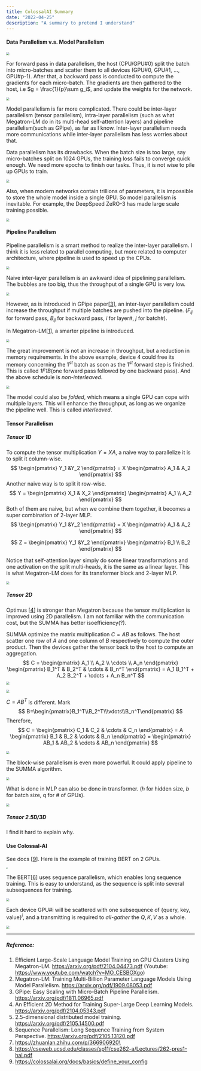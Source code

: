 ```yaml
---
title: ColossalAI Summary
date: "2022-04-25"
description: "A summary to pretend I understand"
---
```


#### Data Parallelism v.s. Model Parallelism

<img src="img/splitting.svg" style="zoom:50%;" />

For forward pass in data parallelism, the host (CPU/GPU#0) split the batch into micro-batches and scatter them to all devices (GPU#0, GPU#1, ..., GPU#p-1). After that, a backward pass is conducted to compute the gradients for each micro-batch. The gradients are then gathered to the host, i.e $g = \frac{1}{p}\sum g_i$, and update the weights for the network.

<img src="img/3.JPG" style="zoom:50%;" />

Model parallelism is far more complicated. There could be inter-layer parallelism (tensor parallelism), intra-layer parallelism (such as what Megatron-LM do in its multi-head self-attention layers) and pipeline parallelism(such as GPipe), as far as I know. Inter-layer parallelism needs more communications while inter-layer parallelism has less worries about that.

Data parallelism has its drawbacks. When the batch size is too large, say micro-batches split on 1024 GPUs, the training loss fails to converge quick enough. We need more epochs to finish our tasks. Thus, it is not wise to pile up GPUs to train.

<img src="img/11.JPG" style="zoom:50%;" />

Also, when modern networks contain trillions of parameters, it is impossible to store the whole model inside a single GPU. So model parallelism is inevitable. For example, the DeepSpeed ZeRO-3 has made large scale training possible.

<img src="img/12.JPG" style="zoom:50%;" />

#### Pipeline Parallelism

Pipeline parallelism is a smart method to realize the inter-layer parallelism. I think it is less related to parallel computing, but more related to computer architecture, where pipeline is used to speed up the CPUs.

<img src="img/2.JPG" style="zoom:50%;" />

Naive inter-layer parallelism is an awkward idea of pipelining parallelism. The bubbles are too big, thus the throughput of a single GPU is very low.

<img src="img/13.JPG" style="zoom:50%;" />

However, as is introduced in GPipe paper[[3](https://arxiv.org/pdf/1811.06965.pdf)], an inter-layer parallelism could increase the throughput if multiple batches are pushed into the pipeline. ($F_{ij}$ for forward pass, $B_{ij}$ for backward pass, $i$ for layer#, $j$ for batch#).

In Megatron-LM[[1](https://arxiv.org/pdf/2104.04473.pdf)], a smarter pipeline is introduced.

<img src="img/6.JPG" style="zoom: 50%;" />

The great improvement is not an increase in throughput, but a reduction in memory requirements.  In the above example, device 4 could free its memory concerning the $1^{st}$ batch as soon as the $1^{st}$ forward step is finished. This is called *1F1B*(one forward pass followed by one backward pass). And the above schedule is *non-interleaved*.

<img src="img/8.JPG" style="zoom:50%;" />

The model could also be *folded*, which means a single GPU can cope with multiple layers. This will enhance the throughput, as long as we organize the pipeline well. This is called *interleaved*.

#### Tensor Parallelism

##### Tensor 1D

To compute the tensor multiplication $Y=XA$, a naive way to parallelize it is to split it column-wise.
$$
\begin{pmatrix}
Y_1 &Y_2
\end{pmatrix} = X
\begin{pmatrix}
A_1 & A_2
\end{pmatrix}
$$
Another naive way is to split it row-wise.
$$
Y = 
\begin{pmatrix}
X_1 & X_2
\end{pmatrix}
\begin{pmatrix}
A_1 \\ A_2
\end{pmatrix}
$$
Both of them are naive, but when we combine them together, it becomes a super combination of 2-layer MLP.
$$
\begin{pmatrix}
Y_1 &Y_2
\end{pmatrix} = X
\begin{pmatrix}
A_1 & A_2
\end{pmatrix}
$$

$$
Z = 
\begin{pmatrix}
Y_1 &Y_2
\end{pmatrix}
\begin{pmatrix}
B_1 \\ B_2
\end{pmatrix}
$$

Notice that self-attention layer simply do some linear transformations and one activation on the split multi-heads, it is the same as a linear layer. This is what Megatron-LM does for its transformer block and 2-layer MLP.

<img src="img/14.JPG" style="zoom:50%;" />

##### Tensor 2D

Optimus [[4](https://arxiv.org/pdf/2104.05343.pdf)] is stronger than Megatron because the tensor multiplication is improved using 2D parallelism. I am not familiar with the communication cost, but the SUMMA has better isoefficiency(?).

SUMMA optimize the matrix multiplication $C=AB$ as follows. The host scatter one row of $A$ and one column of $B$ respectively to compute the outer product. Then the devices gather the tensor back to the host to compute an aggregation.
$$
C = 
\begin{pmatrix}
A_1 \\ A_2 \\ \cdots \\ A_n
\end{pmatrix}
\begin{pmatrix}
B_1^T & B_2^T & \cdots & B_n^T
\end{pmatrix} = A_1 B_1^T + A_2 B_2^T + \cdots + A_n B_n^T
$$
<img src="img/16.JPG" style="zoom:50%;" />

<img src="img/17.JPG" style="zoom:50%;" />

 $C=AB^T$ is different. Mark 
$$
B=\begin{pmatrix}B_1^T\\B_2^T\\\vdots\\B_n^T\end{pmatrix}
$$
Therefore, 
$$
C = \begin{pmatrix}
C_1 & C_2 & \cdots & C_n
\end{pmatrix} = 
A
\begin{pmatrix}
B_1 & B_2 & \cdots & B_n
\end{pmatrix} = 
\begin{pmatrix}
AB_1 & AB_2 & \cdots & AB_n
\end{pmatrix}
$$


<img src="img/19.JPG" style="zoom:50%;" />

The block-wise parallelism is even more powerful. It could apply pipeline to the SUMMA algorithm.

<img src="img/18.JPG" style="zoom: 50%;" />

What is done in MLP can also be done in transformer. ($h$ for hidden size, $b$ for batch size, q for # of GPUs).

<img src="img/15.JPG" style="zoom:50%;" />

##### Tensor 2.5D/3D

I find it hard to explain why.



#### Use Colossal-AI

See docs [[9](https://colossalai.org/docs/basics/define_your_config)]. Here is the example of training BERT on 2 GPUs.

<img src="img/1.JPG" style="zoom: 25%;" />

The BERT[[6](https://arxiv.org/pdf/2105.13120.pdf)] uses sequence parallelism, which enables long sequence training. This is easy to understand, as the sequence is split into several subsequences for training. 

<img src="img/20.JPG" style="zoom:50%;" />

Each device GPU#i will be scattered with one subsequence of {query, key, value}$^i$, and a transmitting is required to *all-gather* the ${Q, K, V}$ as a whole. 

<img src="img/21.JPG" style="zoom:50%;" />

------

##### Reference:

1. Efficient Large-Scale Language Model Training on GPU Clusters Using Megatron-LM. https://arxiv.org/pdf/2104.04473.pdf (Youtube: https://www.youtube.com/watch?v=MO_CESBOXgo)
2. Megatron-LM: Training Multi-Billion Parameter Language Models Using Model Parallelism. https://arxiv.org/pdf/1909.08053.pdf
3. GPipe: Easy Scaling with Micro-Batch Pipeline Parallelism. https://arxiv.org/pdf/1811.06965.pdf
4. An Efficient 2D Method for Training Super-Large Deep Learning Models. https://arxiv.org/pdf/2104.05343.pdf
5. 2.5-dimensional distributed model training. https://arxiv.org/pdf/2105.14500.pdf
6. Sequence Parallelism: Long Sequence Training from System Perspective. https://arxiv.org/pdf/2105.13120.pdf
7. https://zhuanlan.zhihu.com/p/366906920\
8. https://cseweb.ucsd.edu/classes/sp11/cse262-a/Lectures/262-pres1-hal.pdf
9. https://colossalai.org/docs/basics/define_your_config
